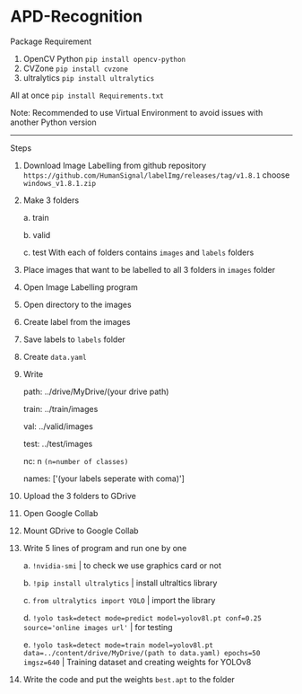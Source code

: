 # APD-Recognition

Package Requirement
1. OpenCV Python `pip install opencv-python`
2. CVZone `pip install cvzone`
3. ultralytics `pip install ultralytics`

All at once `pip install Requirements.txt`

Note: Recommended to use Virtual Environment to avoid issues with another Python version

---------------------------------------------------------------------------------

Steps
1. Download Image Labelling from github repository `https://github.com/HumanSignal/labelImg/releases/tag/v1.8.1` choose `windows_v1.8.1.zip`
2. Make 3 folders
   
   a. train
   
   b. valid
   
   c. test
   With each of folders contains `images` and `labels` folders
4. Place images that want to be labelled to all 3 folders in `images` folder
5. Open Image Labelling program
6. Open directory to the images
7. Create label from the images
8. Save labels to `labels` folder
9. Create `data.yaml`
10. Write
    
    path: ../drive/MyDrive/(your drive path)
    
    train: ../train/images
    
    val: ../valid/images
    
    test: ../test/images

    nc: n `(n=number of classes)`
    
    names: ['(your labels seperate with coma)']
13. Upload the 3 folders to GDrive
14. Open Google Collab
15. Mount GDrive to Google Collab
16. Write 5 lines of program and run one by one
    
    a. `!nvidia-smi` | to check we use graphics card or not
    
    b. `!pip install ultralytics` | install ultraltics library
    
    c. `from ultralytics import YOLO` | import the library
    
    d. `!yolo task=detect mode=predict model=yolov8l.pt conf=0.25 source='online images url'` | for testing
    
    e. `!yolo task=detect mode=train model=yolov8l.pt data=../content/drive/MyDrive/(path to data.yaml) epochs=50 imgsz=640` | Training dataset and creating weights for YOLOv8
17. Write the code and put the weights `best.apt` to the folder
